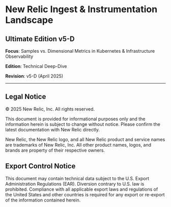 # New Relic Ingest & Instrumentation Landscape
## Ultimate Edition v5-D

**Focus**: Samples vs. Dimensional Metrics in Kubernetes & Infrastructure Observability

**Edition**: Technical Deep-Dive

**Revision**: v5-D (April 2025)

---

## Legal Notice

© 2025 New Relic, Inc. All rights reserved.

This document is provided for informational purposes only and the information herein is subject to change without notice. Please confirm the latest documentation with New Relic directly.

New Relic, the New Relic logo, and all New Relic product and service names are trademarks of New Relic, Inc. All other product names, logos, and brands are property of their respective owners.

## Export Control Notice

This document may contain technical data subject to the U.S. Export Administration Regulations (EAR). Diversion contrary to U.S. law is prohibited. Compliance with all applicable export laws and regulations of the United States and other countries is required for any export or re-export of the information contained herein.